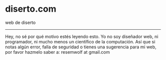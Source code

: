 # diserto.com
web de diserto
___
Hey, no sé por qué motivo estés leyendo esto.
Yo no soy diseñador web, ni programador, ni mucho menos un científico de la computación. 
Así que si notas algún error, falla de seguridad o tienes una sugerencia para mi web, por favor hazmelo saber a:
resemwolf at gmail.com
